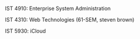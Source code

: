 IST 4910: Enterprise System Administration

IST  4310: Web Technologies (61-SEM, steven brown)

IST 5930: iCloud

